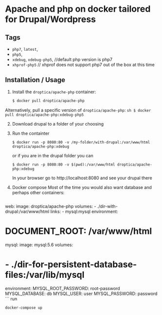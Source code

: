 # Apache and php on docker tailored for Drupal/Wordpress

## Tags
- `php7`, `latest`,
- `php5`, 
- `xdebug`, `xdebug-php5`, //default php version is php7
- `xhprof-php5` // xhprof does not support php7 out of the box at this time

## Installation / Usage

1. Install the `droptica/apache-php` container:

    ``` sh
    $ docker pull droptica/apache-php
    ```

  Alternatively, pull a specific version of `droptica/apache-php`:
    ``` sh
    $ docker pull droptica/apache-php:xdebug-php5
    ```
    
2. Download drupal to a folder of your choosing    

3. Run the containter
    ```
    $ docker run -p 8080:80 -v /my-folder/with-drupal:/var/www/html droptica/apache-php:xdebug
    ```
    or if you are in the drupal folder you can
    ```
    $ docker run -p 8080:80 -v $(pwd):/var/www/html droptica/apache-php:xdebug
    ```
    In your browser go to http://localhost:8080 and see your drupal there
    
4. Docker compose
    Most of the time you would also want database and perhaps other containers:
    
    ```
web:
  image: droptica/apache-php
  volumes:
    - ./dir-with-drupal:/var/www/html
  links:
    - mysql:mysql
  environment:
#    DOCUMENT_ROOT: /var/www/html

mysql:
  image: mysql:5.6
  volumes:
#    - ./dir-for-persistent-database-files:/var/lib/mysql
  environment:
    MYSQL_ROOT_PASSWORD: root-password
    MYSQL_DATABASE: db
    MYSQL_USER: user
    MYSQL_PASSWORD: password
    ```
   run
   ```
   docker-compose up
   ```
